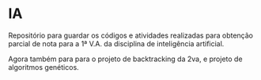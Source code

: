 # IA
Repositório para guardar os códigos e atividades realizadas para obtenção parcial de nota para a 1ª V.A. da disciplina de inteligência artificial.

Agora também para para o projeto de backtracking da 2va, e projeto de algoritmos genéticos.
